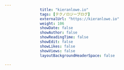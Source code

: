 ---
                title: "kieranlowe.io"
                tags: [テクノロジーブログ]
                externalUrl: "https://kieranlowe.io"
                weight: 106
                showDate: false
                showAuthor: false
                showReadingTime: false
                showEdit: false
                showLikes: false
                showViews: false
                layoutBackgroundHeaderSpace: false
                ---


